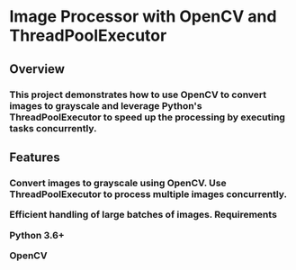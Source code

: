 <h1>Image Processor with OpenCV and ThreadPoolExecutor</h1>

<h2>Overview</h2>

<h3>This project demonstrates how to use OpenCV to convert images to grayscale and leverage Python's ThreadPoolExecutor to speed up the processing by executing tasks concurrently.</h3>

<h2>Features</h2>

<h3>Convert images to grayscale using OpenCV.
Use ThreadPoolExecutor to process multiple images concurrently.


Efficient handling of large batches of images.
Requirements

Python 3.6+

OpenCV
